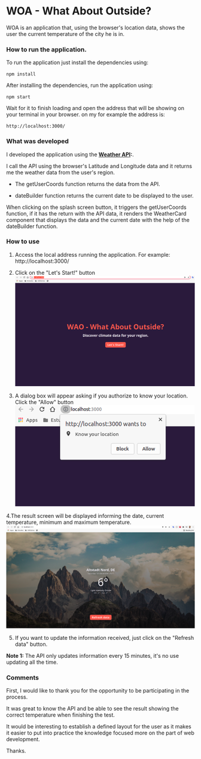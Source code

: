 # WOA - What About Outside?

WOA is an application that, using the browser's location data, shows the user the current temperature of the city he is in.

### How to run the application.

To run the application just install the dependencies using:

```
npm install
```

After installing the dependencies, run the application using:

```
npm start
```

Wait for it to finish loading and open the address that will be showing on your terminal in your browser. on my for example the address is:

```
http://localhost:3000/
```

### What was developed

I developed the application using the **[Weather API](https://openweathermap.org/api):**.

I call the API using the browser's Latitude and Longitude data and it returns me the weather data from the user's region.

- The getUserCoords function returns the data from the API.

- dateBuilder function returns the current date to be displayed to the user.

When clicking on the splash screen button, it triggers the getUserCoords function, if it has the return with the API data, it renders the WeatherCard component that displays the data and the current date with the help of the dateBuilder function.

### How to use

1. Access the local address running the application. For example: http://localhost:3000/

2. Click on the "Let's Start!" button
   ![Home Page](src/assets/images/howtouse-01.png?raw=true "How to Use 01")

3. A dialog box will appear asking if you authorize to know your location. Click the "Allow" button
   ![Allow to know the user location](src/assets/images/howtouse-02.png?raw=true "How to Use 02")

4.The result screen will be displayed informing the date, current temperature, minimum and maximum temperature.
![Result Page](src/assets/images/howtouse-03.png?raw=true "How to Use 03")

5. If you want to update the information received, just click on the "Refresh data" button.

**Note 1:**
The API only updates information every 15 minutes, it's no use updating all the time.

### Comments

First, I would like to thank you for the opportunity to be participating in the process.

It was great to know the API and be able to see the result showing the correct temperature when finishing the test.

It would be interesting to establish a defined layout for the user as it makes it easier to put into practice the knowledge focused more on the part of web development.

Thanks.

